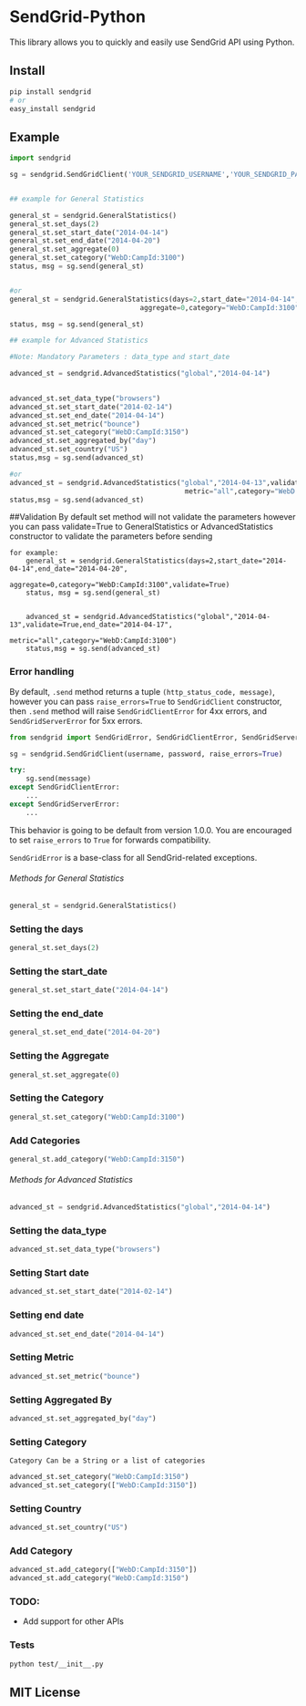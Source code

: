 # SendGrid-Python #
This library allows you to quickly and easily use SendGrid API using Python.


## Install

```bash
pip install sendgrid
# or
easy_install sendgrid
```

## Example

```python
import sendgrid

sg = sendgrid.SendGridClient('YOUR_SENDGRID_USERNAME','YOUR_SENDGRID_PASSWORD',endpoint="/api/stats.get.json")


## example for General Statistics

general_st = sendgrid.GeneralStatistics()
general_st.set_days(2)
general_st.set_start_date("2014-04-14")
general_st.set_end_date("2014-04-20")
general_st.set_aggregate(0)
general_st.set_category("WebD:CampId:3100")
status, msg = sg.send(general_st)


#or
general_st = sendgrid.GeneralStatistics(days=2,start_date="2014-04-14",end_date="2014-04-20",
                                aggregate=0,category="WebD:CampId:3100")

status, msg = sg.send(general_st)

## example for Advanced Statistics

#Note: Mandatory Parameters : data_type and start_date

advanced_st = sendgrid.AdvancedStatistics("global","2014-04-14")
    

advanced_st.set_data_type("browsers")
advanced_st.set_start_date("2014-02-14")
advanced_st.set_end_date("2014-04-14")
advanced_st.set_metric("bounce")
advanced_st.set_category("WebD:CampId:3150")
advanced_st.set_aggregated_by("day")
advanced_st.set_country("US")
status,msg = sg.send(advanced_st)

#or
advanced_st = sendgrid.AdvancedStatistics("global","2014-04-13",validate=True,end_date="2014-04-17",
                                           metric="all",category="WebD:CampId:3100",aggregated_by="day",country="US")
status,msg = sg.send(advanced_st)

```
##Validation 
By default set method will not validate the parameters
however you can pass validate=True to GeneralStatistics or AdvancedStatistics
constructor to validate the parameters before sending

    for example:
        general_st = sendgrid.GeneralStatistics(days=2,start_date="2014-04-14",end_date="2014-04-20",
                                            aggregate=0,category="WebD:CampId:3100",validate=True)
        status, msg = sg.send(general_st)
        

        advanced_st = sendgrid.AdvancedStatistics("global","2014-04-13",validate=True,end_date="2014-04-17",
                                            metric="all",category="WebD:CampId:3100")
        status,msg = sg.send(advanced_st)





### Error handling

By default, `.send` method returns a tuple `(http_status_code, message)`,
however you can pass `raise_errors=True` to `SendGridClient` constructor,
then `.send` method will raise `SendGridClientError` for 4xx errors,
and `SendGridServerError` for 5xx errors.

```python
from sendgrid import SendGridError, SendGridClientError, SendGridServerError

sg = sendgrid.SendGridClient(username, password, raise_errors=True)

try:
    sg.send(message)
except SendGridClientError:
    ...
except SendGridServerError:
    ...
```

This behavior is going to be default from version 1.0.0. You are
encouraged to set `raise_errors` to `True` for forwards compatibility.

`SendGridError` is a base-class for all SendGrid-related exceptions.

###### Methods for General Statistics

```python
general_st = sendgrid.GeneralStatistics()
```
### Setting the days
```python
general_st.set_days(2)
```

### Setting the start_date
```python
general_st.set_start_date("2014-04-14")
```

### Setting the end_date
```python
general_st.set_end_date("2014-04-20")
```

### Setting the Aggregate
```python
general_st.set_aggregate(0)
```

### Setting the Category 
```python
general_st.set_category("WebD:CampId:3100")
```


### Add Categories
```python
general_st.add_category("WebD:CampId:3150")
```



###### Methods for Advanced Statistics

```python
advanced_st = sendgrid.AdvancedStatistics("global","2014-04-14")
```

### Setting the data_type
```python
advanced_st.set_data_type("browsers")
```

### Setting Start date
```python
advanced_st.set_start_date("2014-02-14")
```

### Setting end date
```python
advanced_st.set_end_date("2014-04-14")
```

### Setting Metric
```python
advanced_st.set_metric("bounce")
```

### Setting Aggregated By
```python
advanced_st.set_aggregated_by("day")
```

### Setting Category
    Category Can be a String or a list of categories
```python
advanced_st.set_category("WebD:CampId:3150")
advanced_st.set_category(["WebD:CampId:3150"])
```

### Setting Country
```python
advanced_st.set_country("US")
```


### Add Category
```python
advanced_st.add_category(["WebD:CampId:3150"])
advanced_st.add_category("WebD:CampId:3150")
```





### TODO:

* Add support for other APIs 

### Tests

```bash
python test/__init__.py
```

## MIT License
